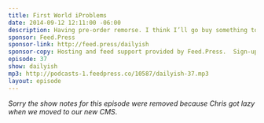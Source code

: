 ```yaml
---
title: First World iProblems
date: 2014-09-12 12:11:00 -06:00
description: Having pre-order remorse. I think I’ll go buy something to help forget about it.
sponsor: Feed.Press
sponsor-link: http://feed.press/dailyish
sponsor-copy: Hosting and feed support provided by Feed.Press.  Sign-up today and try FeedPress on a 14 day trial (no contracts or commitments). Use promo code "dailyish" during checkout to get 10% off your first year.
episode: 37
show: dailyish
mp3: http://podcasts-1.feedpress.co/10587/dailyish-37.mp3
layout: episode
---
```


<em>Sorry the show notes for this episode were removed because Chris got lazy when we moved to our new CMS</em>.
